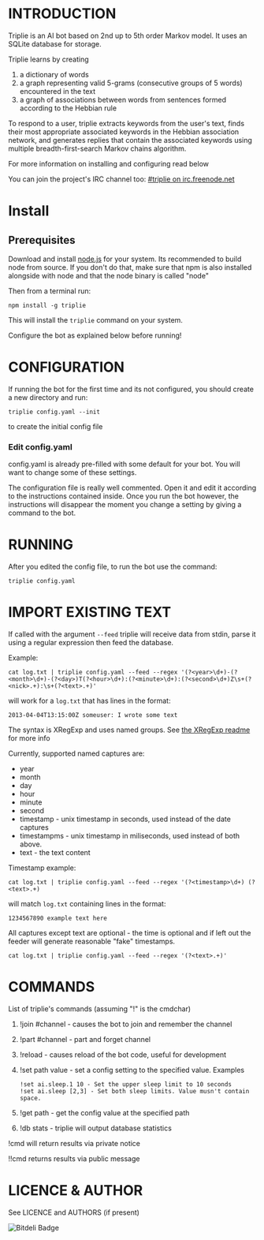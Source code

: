 # INTRODUCTION


Triplie is an AI bot based on 2nd up to 5th order Markov model. It uses an 
SQLite database for storage.

Triplie learns by creating

1. a dictionary of words 
2. a graph representing valid 5-grams (consecutive groups of 5 words) 
   encountered in the text
3. a graph of associations between words from sentences formed according to the
   Hebbian rule

To respond to a user, triplie extracts keywords from the user's text, finds 
their most appropriate associated keywords in the Hebbian association network, 
and generates replies that contain the associated keywords using multiple 
breadth-first-search Markov chains algorithm.

For more information on installing and configuring read below

You can join the project's IRC channel too: 
[#triplie on irc.freenode.net](irc://irc.freenode.net/#triplie)


# Install

## Prerequisites

Download and install [node.js](http://nodejs.org/) for your system.
Its recommended to build node from source. If you don't do that, make 
sure that npm is also installed alongside with node and that the
node binary is called "node"

Then from a terminal run:
    
    npm install -g triplie


This will install the `triplie` command on your system.

Configure the bot as explained below before running!

# CONFIGURATION

If running the bot for the first time and its not configured,
you should create a new directory and run:

    triplie config.yaml --init

to create the initial config file

### Edit config.yaml

config.yaml is already pre-filled with some default for your bot. You will want
to change some of these settings.

The configuration file is really well commented. Open it and edit it according
to the instructions contained inside. Once you run the bot however, the 
instructions will disappear the moment you change a setting by giving a command
to the bot.

# RUNNING

After you edited the config file, to run the bot use the command:

    triplie config.yaml

# IMPORT EXISTING TEXT

If called with the argument `--feed` triplie will receive data from stdin, 
parse it using a regular expression then feed the database.

Example:

    cat log.txt | triplie config.yaml --feed --regex '(?<year>\d+)-(?<month>\d+)-(?<day>)T(?<hour>\d+):(?<minute>\d+):(?<second>\d+)Z\s+(?<nick>.+):\s+(?<text>.+)'

will work for a `log.txt` that has lines in the format:
    
    2013-04-04T13:15:00Z someuser: I wrote some text

The syntax is XRegExp and uses named groups. See 
[the XRegExp readme](https://npmjs.org/package/xregexp) for more info

Currently, supported named captures are:

* year
* month
* day
* hour 
* minute
* second
* timestamp - unix timestamp in seconds, used instead of the date captures
* timestampms - unix timestamp in miliseconds, used instead of both above.
* text - the text content

Timestamp example:

    cat log.txt | triplie config.yaml --feed --regex '(?<timestamp>\d+) (?<text>.+)

will match `log.txt` containing lines in the format:

    1234567890 example text here 

All captures except text are optional - the time is optional and if left out
the feeder will generate reasonable "fake" timestamps.

    cat log.txt | triplie config.yaml --feed --regex '(?<text>.+)'


# COMMANDS

List of triplie's commands (assuming "!" is the cmdchar)

1. !join #channel - causes the bot to join and remember the channel

2. !part #channel - part and forget channel

3. !reload - causes reload of the bot code, useful for development

4. !set path value - set a config setting to the specified value. Examples
    
       !set ai.sleep.1 10 - Set the upper sleep limit to 10 seconds
       !set ai.sleep [2,3] - Set both sleep limits. Value musn't contain space.

5. !get path - get the config value at the specified path

6. !db stats - triplie will output database statistics

!cmd will return results via private notice 

!!cmd returns results via public message

# LICENCE & AUTHOR

See LICENCE and AUTHORS (if present)

![Bitdeli Badge](https://d2weczhvl823v0.cloudfront.net/spion/triplie-ng/trend.png)

